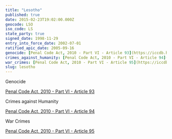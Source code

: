 ```yaml
---
title: "Lesotho"
published: true
date: 2015-02-23T19:02:00.000Z
geocode: LSO
iso_code: LS
state_party: true
signed_date: 1998-11-29
entry_into_force_date: 2002-07-01
ratified_apic_date: 2005-09-16
genocide: [Penal Code Act, 2010 - Part VI - Article 93](https://iccdb.hrlc.net/data/doc/776/keyword/46/)
crimes_against_humanity: [Penal Code Act, 2010 - Part VI - Article 94](https://iccdb.hrlc.net/data/doc/776/keyword/13/)
war_crimes: [Penal Code Act, 2010 - Part VI - Article 95](https://iccdb.hrlc.net/data/doc/776/keyword/145/)
slug: lesotho
---
```

Genocide

[Penal Code Act, 2010 - Part VI - Article 93](https://iccdb.hrlc.net/data/doc/776/keyword/46/)

Crimes against Humanity

[Penal Code Act, 2010 - Part VI - Article 94](https://iccdb.hrlc.net/data/doc/776/keyword/13/)

War Crimes

[Penal Code Act, 2010 - Part VI - Article 95](https://iccdb.hrlc.net/data/doc/776/keyword/145/)


